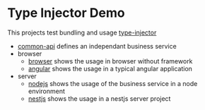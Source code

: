 # Type Injector Demo
This projects test bundling and usage [type-injector](https://github.com/e-hein/type-injector)

* [common-api]('./common-api') defines an independant business service
* browser
  * [browser]('./brwoser') shows the usage in browser without framework
  * [angular]('./angular') shows the usage in a typical angular application
* server
  * [nodejs]('./nodejs') shows the usage of the business service in a node environment
  * [nestjs]('./nestjs') shows the usage in a nestjs server project
